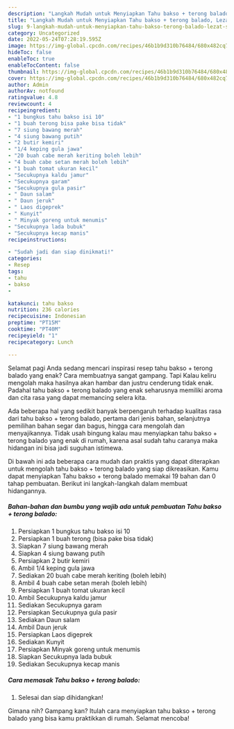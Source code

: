 ```yaml
---
description: "Langkah Mudah untuk Menyiapkan Tahu bakso + terong balado, Lezat Sekali"
title: "Langkah Mudah untuk Menyiapkan Tahu bakso + terong balado, Lezat Sekali"
slug: 9-langkah-mudah-untuk-menyiapkan-tahu-bakso-terong-balado-lezat-sekali
category: Uncategorized
date: 2022-05-24T07:28:19.595Z
image: https://img-global.cpcdn.com/recipes/46b1b9d310b76484/680x482cq70/tahu-bakso-terong-balado-foto-resep-utama.jpg
hideToc: false
enableToc: true
enableTocContent: false
thumbnail: https://img-global.cpcdn.com/recipes/46b1b9d310b76484/680x482cq70/tahu-bakso-terong-balado-foto-resep-utama.jpg
cover: https://img-global.cpcdn.com/recipes/46b1b9d310b76484/680x482cq70/tahu-bakso-terong-balado-foto-resep-utama.jpg
author: Admin
authorAv: notfound
ratingvalue: 4.8
reviewcount: 4
recipeingredient:
- "1 bungkus tahu bakso isi 10"
- "1 buah terong bisa pake bisa tidak"
- "7 siung bawang merah"
- "4 siung bawang putih"
- "2 butir kemiri"
- "1/4 keping gula jawa"
- "20 buah cabe merah keriting boleh lebih"
- "4 buah cabe setan merah boleh lebih"
- "1 buah tomat ukuran kecil"
- "Secukupnya kaldu jamur"
- "Secukupnya garam"
- "Secukupnya gula pasir"
- " Daun salam"
- " Daun jeruk"
- " Laos digeprek"
- " Kunyit"
- " Minyak goreng untuk menumis"
- "Secukupnya lada bubuk"
- "Secukupnya kecap manis"
recipeinstructions:

- "Sudah jadi dan siap dinikmati!"
categories:
- Resep
tags:
- tahu
- bakso
- 

katakunci: tahu bakso  
nutrition: 236 calories
recipecuisine: Indonesian
preptime: "PT15M"
cooktime: "PT40M"
recipeyield: "1"
recipecategory: Lunch

---
```



Selamat pagi Anda sedang mencari inspirasi resep tahu bakso + terong balado yang enak? Cara membuatnya sangat gampang. Tapi Kalau keliru mengolah maka hasilnya akan hambar dan justru cenderung tidak enak. Padahal tahu bakso + terong balado yang enak seharusnya memiliki aroma dan cita rasa yang dapat memancing selera kita.


Ada beberapa hal yang sedikit banyak berpengaruh terhadap kualitas rasa dari tahu bakso + terong balado, pertama dari jenis bahan, selanjutnya pemilihan bahan segar dan bagus, hingga cara mengolah dan menyajikannya. Tidak usah bingung kalau mau menyiapkan tahu bakso + terong balado yang enak di rumah, karena asal sudah tahu caranya maka hidangan ini bisa jadi suguhan istimewa.




Di bawah ini ada beberapa cara mudah dan praktis yang dapat diterapkan untuk mengolah tahu bakso + terong balado yang siap dikreasikan. Kamu dapat menyiapkan Tahu bakso + terong balado memakai 19 bahan dan 0 tahap pembuatan. Berikut ini langkah-langkah dalam membuat hidangannya.

<!--inarticleads1-->

##### Bahan-bahan dan bumbu yang wajib ada untuk pembuatan Tahu bakso + terong balado:

1. Persiapkan 1 bungkus tahu bakso isi 10
1. Persiapkan 1 buah terong (bisa pake bisa tidak)
1. Siapkan 7 siung bawang merah
1. Siapkan 4 siung bawang putih
1. Persiapkan 2 butir kemiri
1. Ambil 1/4 keping gula jawa
1. Sediakan 20 buah cabe merah keriting (boleh lebih)
1. Ambil 4 buah cabe setan merah (boleh lebih)
1. Persiapkan 1 buah tomat ukuran kecil
1. Ambil Secukupnya kaldu jamur
1. Sediakan Secukupnya garam
1. Persiapkan Secukupnya gula pasir
1. Sediakan  Daun salam
1. Ambil  Daun jeruk
1. Persiapkan  Laos digeprek
1. Sediakan  Kunyit
1. Persiapkan  Minyak goreng untuk menumis
1. Siapkan Secukupnya lada bubuk
1. Sediakan Secukupnya kecap manis




<!--inarticleads2-->

##### Cara memasak Tahu bakso + terong balado:


1. Selesai dan siap dihidangkan!



Gimana nih? Gampang kan? Itulah cara menyiapkan tahu bakso + terong balado yang bisa kamu praktikkan di rumah. Selamat mencoba!
